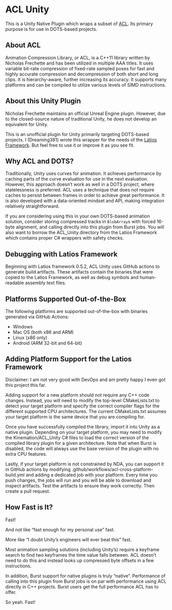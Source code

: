 # ACL Unity

This is a Unity Native Plugin which wraps a subset of
[ACL](https://github.com/nfrechette/acl). Its primary purpose is for use in
DOTS-based projects.

## About ACL

Animation Compression Library, or ACL, is a C++11 library written by Nicholas
Frechette and has been utilized in multiple AAA titles. It uses variable
bit-rate compression of fixed-rate sampled poses for fast and highly accurate
compression and decompression of both short and long clips. It is
hierarchy-aware, further increasing its accuracy. It supports many platforms and
can be compiled to utilize various levels of SIMD instructions.

## About this Unity Plugin

Nicholas Frechette maintains an official Unreal Engine plugin. However, due to
the closed-source nature of traditional Unity, he does not develop an equivalent
for Unity.

This is an unofficial plugin for Unity primarily targeting DOTS-based projects.
I (Dreaming381) wrote this wrapper for the needs of the [Latios
Framework](https://github.com/Dreaming381/Latios-Framework). But feel free to
use it or improve it as you see fit.

## Why ACL and DOTS?

Traditionally, Unity uses curves for animation. It achieves performance by
caching parts of the curve evaluation for use in the next evaluation. However,
this approach doesn’t work as well in a DOTS project, where statelessness is
preferred. ACL uses a technique that does not require caches to persist between
frames in order to achieve great performance. It is also developed with a
data-oriented mindset and API, making integration relatively straightforward.

If you are considering using this in your own DOTS-based animation solution,
consider storing compressed tracks in `BlobArray`s with forced 16-byte
alignment, and calling directly into this plugin from Burst jobs. You will also
want to borrow the ACL_Unity directory from the Latios Framework which contains
proper C\# wrappers with safety checks.

## Debugging with Latios Framework

Beginning with Latios framework 0.5.2, ACL Unity uses GitHub actions to generate
build artifacts. These artifacts contain the binaries that were copied to the
Latios Framework, as well as debug symbols and human-readable assembly text
files.

## Platforms Supported Out-of-the-Box

The following platforms are supported out-of-the-box with binaries generated via
GitHub Actions:

-   Windows
-   Mac OS (both x86 and ARM)
-   Linux (x86 only)
-   Android (ARM 32-bit and 64-bit)

## Adding Platform Support for the Latios Framework

Disclaimer: I am not very good with DevOps and am pretty happy I even got this
project this far.

Adding support for a new platform should not require any C++ code changes.
Instead, you will need to modify the top-level CMakeLists.txt to detect your
target platform and specify the correct compiler flags for the different
supported CPU architectures. The current CMakeLists.txt assumes your target
platform is the same device that you are compiling for.

Once you have successfully compiled the library, import it into Unity as a
native plugin. Depending on your target platform, you may need to modify the
Kinemation/ACL_Unity C\# files to load the correct version of the compiled
library plugin for a given architecture. Note that when Burst is disabled, the
code will always use the base version of the plugin with no extra CPU features.

Lastly, if your target platform is not constrained by NDA, you can support it in
GitHub actions by modifying .github/workflows/acl-cross-platform-build.yml and
adding a dedicated job with your platform. Every time you push changes, the jobs
will run and you will be able to download and inspect artifacts. Test the
artifacts to ensure they work correctly. Then create a pull request.

## How Fast is It?

Fast!

And not like “fast enough for my personal use” fast.

More like “I doubt Unity’s engineers will ever beat this” fast.

Most animation sampling solutions (including Unity’s) require a keyframe search
to find two keyframes the time value falls between. ACL doesn’t need to do this
and instead looks up compressed byte offsets in a few instructions.

In addition, Burst support for native plugins is truly “native”. Performance of
calling into this plugin from Burst jobs is on par with performance using ACL
directly in C++ projects. Burst users get the full performance ACL has to offer.

So yeah. Fast!
